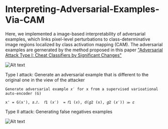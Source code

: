# Interpreting-Adversarial-Examples-Via-CAM

Here, we implemented a image-based interpretability of adversarial examples, which links pixel-level perturbations to class-determinative image regions localized by class activation mapping (CAM). The adversarial examples are gernerated by the method proposed in this paper ["Adversarial Attack Type I: Cheat Classifiers by Significant Changes"](https://arxiv.org/pdf/1809.00594.pdf)<br/>


![Alt text](https://user-images.githubusercontent.com/20013955/99145761-4d6ab000-26ac-11eb-82c2-bf9dadac980f.png)

Type I attack: Generate an adversarial example that is different to the original one in the view of the attacker 

```
Generate adversarial example 𝑥′ for x from a supervised varioational auto-encoder (G)

x' = G(x'), 𝑠.𝑡.  𝑓1 (𝑥′)  = 𝑓1 (𝑥), d(𝑔2 (x), 𝑔2 (𝑥′)) ≫ 𝜀 
```

Type II attack: Generating false negatives examples


![Alt text](https://user-images.githubusercontent.com/20013955/99145750-35932c00-26ac-11eb-80e0-561c494e4a26.png)

